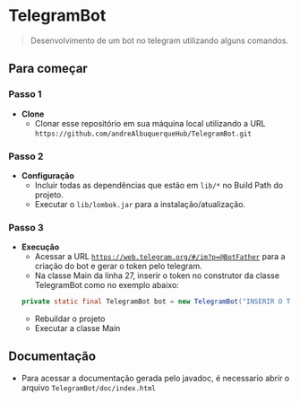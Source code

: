 # TelegramBot
> Desenvolvimento de um bot no telegram utilizando alguns comandos.

## Para começar

### Passo 1
- **Clone**
  - Clonar esse repositório em sua máquina local utilizando a URL `https://github.com/andreAlbuquerqueHub/TelegramBot.git`

### Passo 2
- **Configuração**
  - Incluir todas as dependências que estão em `lib/*` no Build Path do projeto.
  - Executar o `lib/lombok.jar` para a instalação/atualização.

### Passo 3
  - **Execução**
    - Acessar a URL <a href="https://web.telegram.org/#/im?p=@BotFather" target="_blank">`https://web.telegram.org/#/im?p=@BotFather`</a> para a criação do bot e gerar o token pelo telegram.
    - Na classe Main da linha 27, inserir o token no construtor da classe TelegramBot como no exemplo abaixo:
    ```java
    private static final TelegramBot bot = new TelegramBot("INSERIR O TOKEN AQUI");
    ```
    - Rebuildar o projeto
    - Executar a classe Main

## Documentação

- Para acessar a documentação gerada pelo javadoc, é necessario abrir o arquivo `TelegramBot/doc/index.html`
